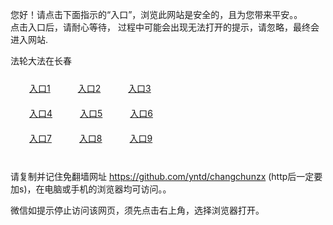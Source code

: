 您好！请点击下面指示的“入口”，浏览此网站是安全的，且为您带来平安。。 <br/>
点击入口后，请耐心等待， 过程中可能会出现无法打开的提示，请忽略，最终会进入网站. </br>

法轮大法在长春<br/>
<div style="padding:10px"><a style="margin:20px" target="_blank" href="https://dm4m0dczaetgo.cloudfront.net/2Qpsp?bdgqsbj" id="ccLink1" rel="nofollow">入口1</a> <a target="_blank" style="margin:20px" href="https://d233pjpxj5io7j.cloudfront.net/2Qpsp?cfeaizmp" id="ccLink2" rel="nofollow">入口2</a> <a style="margin:20px" target="_blank" href="https://d21gisr3woo71y.cloudfront.net/2Qpsp?anbbtg" id="ccLink3" rel="nofollow">入口3</a></div>

<div style="padding:10px" ><a style="margin:20px" target="_blank" href="https://dm4m0dczaetgo.cloudfront.net/2Qpsp?bdgqsbj" id="ccLink4" rel="nofollow">入口4</a> <a style="margin:20px" href="https://d233pjpxj5io7j.cloudfront.net/2Qpsp?cfeaizmp" target="_blank" id="ccLink5" rel="nofollow">入口5</a> <a style="margin:20px" href="https://d21gisr3woo71y.cloudfront.net/2Qpsp?anbbtg" target="_blank" id="ccLink6" rel="nofollow">入口6</a></div>

<div style="padding:10px"><a style="margin:20px" target="_blank" href="https://dm4m0dczaetgo.cloudfront.net/2Qpsp?bdgqsbj" id="ccLink7" rel="nofollow">入口7</a> <a style="margin:20px" href="https://d233pjpxj5io7j.cloudfront.net/2Qpsp?cfeaizmp" target="_blank" id="ccLink8" rel="nofollow">入口8</a> <a style="margin:20px" target="_blank" href="https://d21gisr3woo71y.cloudfront.net/2Qpsp?anbbtg" id="ccLink9" rel="nofollow">入口9</a></div>

<br/>



请复制并记住免翻墙网址 https://github.com/yntd/changchunzx (http后一定要加s)，在电脑或手机的浏览器均可访问。。<br/>

微信如提示停止访问该网页，须先点击右上角，选择浏览器打开。
